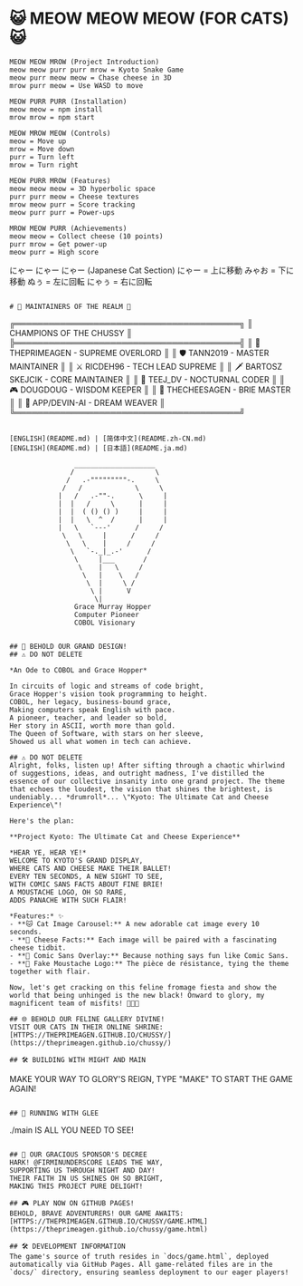 
# 😺 MEOW MEOW MEOW (FOR CATS) 😺

```
MEOW MEOW MROW (Project Introduction)
meow meow purr purr mrow = Kyoto Snake Game
meow purr meow meow = Chase cheese in 3D
mrow purr meow = Use WASD to move

MEOW PURR PURR (Installation)
meow meow = npm install
mrow mrow = npm start

MEOW MROW MEOW (Controls)
meow = Move up
mrow = Move down
purr = Turn left
mrow = Turn right

MEOW PURR MROW (Features)
meow meow meow = 3D hyperbolic space
purr purr meow = Cheese textures
mrow meow purr = Score tracking
meow purr purr = Power-ups

MROW MEOW PURR (Achievements)
meow meow = Collect cheese (10 points)
purr mrow = Get power-up
meow purr = High score
```

にゃー にゃー にゃー (Japanese Cat Section)
にゃー = 上に移動
みゃお = 下に移動
ぬぅ = 左に回転
にゃぅ = 右に回転
```

# 👑 MAINTAINERS OF THE REALM 👑

```
╔════════════════════════════════════════╗
║         CHAMPIONS OF THE CHUSSY        ║
╠════════════════════════════════════════╣
║ 👑 THEPRIMEAGEN - SUPREME OVERLORD     ║
║ 🛡️ TANN2019 - MASTER MAINTAINER        ║
║ ⚔️ RICDEH96 - TECH LEAD SUPREME        ║
║ 🗡️ BARTOSZ SKEJCIK - CORE MAINTAINER   ║
║ 🌟 TEEJ_DV - NOCTURNAL CODER          ║
║ 🎮 DOUGDOUG - WISDOM KEEPER           ║
║ 🧀 THECHEESAGEN - BRIE MASTER         ║
║ 🤖 APP/DEVIN-AI - DREAM WEAVER        ║
╚════════════════════════════════════════╝
```

[ENGLISH](README.md) | [简体中文](README.zh-CN.md)
[ENGLISH](README.md) | [日本語](README.ja.md)

```
                    ____________________
                   /                    \
                  /   .-"""""""""-.     \
                 /   /             \     \
                |   /   .-""-.      \     |
                |  |   /     \      |     |
                |  |  ( () () )     |     |
                |  |   \  ^  /      |     |
                |   \   `---'      /     /
                 \   \     |      /     /
                  \   \    |     /     /
                   \   `-._|_.-'      /
                    \     |___       /
                     \    |   \     /
                      \   |    \   /
                       \  |     \ /
                        \ |      V
                         \|
                    Grace Murray Hopper
                    Computer Pioneer
                    COBOL Visionary
```

## 🎯 BEHOLD OUR GRAND DESIGN!
## ⚠️ DO NOT DELETE

*An Ode to COBOL and Grace Hopper*

In circuits of logic and streams of code bright,
Grace Hopper's vision took programming to height.
COBOL, her legacy, business-bound grace,
Making computers speak English with pace.
A pioneer, teacher, and leader so bold,
Her story in ASCII, worth more than gold.
The Queen of Software, with stars on her sleeve,
Showed us all what women in tech can achieve.

## ⚠️ DO NOT DELETE
Alright, folks, listen up! After sifting through a chaotic whirlwind of suggestions, ideas, and outright madness, I've distilled the essence of our collective insanity into one grand project. The theme that echoes the loudest, the vision that shines the brightest, is undeniably... *drumroll*... \"Kyoto: The Ultimate Cat and Cheese Experience\"!

Here's the plan:

**Project Kyoto: The Ultimate Cat and Cheese Experience**

*HEAR YE, HEAR YE!*
WELCOME TO KYOTO'S GRAND DISPLAY,
WHERE CATS AND CHEESE MAKE THEIR BALLET!
EVERY TEN SECONDS, A NEW SIGHT TO SEE,
WITH COMIC SANS FACTS ABOUT FINE BRIE!
A MOUSTACHE LOGO, OH SO RARE,
ADDS PANACHE WITH SUCH FLAIR!

*Features:* ✨
- **🐱 Cat Image Carousel:** A new adorable cat image every 10 seconds.
- **🧀 Cheese Facts:** Each image will be paired with a fascinating cheese tidbit.
- **🎨 Comic Sans Overlay:** Because nothing says fun like Comic Sans.
- **👨 Fake Moustache Logo:** The pièce de résistance, tying the theme together with flair.

Now, let's get cracking on this feline fromage fiesta and show the world that being unhinged is the new black! Onward to glory, my magnificent team of misfits! 🧀🐱🎩

## 🌐 BEHOLD OUR FELINE GALLERY DIVINE!
VISIT OUR CATS IN THEIR ONLINE SHRINE:
[HTTPS://THEPRIMEAGEN.GITHUB.IO/CHUSSY/](https://theprimeagen.github.io/chussy/)

## 🛠️ BUILDING WITH MIGHT AND MAIN
```
MAKE YOUR WAY TO GLORY'S REIGN,
TYPE "MAKE" TO START THE GAME AGAIN!
```

## 🚀 RUNNING WITH GLEE
```
./main IS ALL YOU NEED TO SEE!
```

## 💝 OUR GRACIOUS SPONSOR'S DECREE
HARK! @FIRMINUNDERSCORE LEADS THE WAY,
SUPPORTING US THROUGH NIGHT AND DAY!
THEIR FAITH IN US SHINES OH SO BRIGHT,
MAKING THIS PROJECT PURE DELIGHT!

## 🎮 PLAY NOW ON GITHUB PAGES!
BEHOLD, BRAVE ADVENTURERS! OUR GAME AWAITS:
[HTTPS://THEPRIMEAGEN.GITHUB.IO/CHUSSY/GAME.HTML](https://theprimeagen.github.io/chussy/game.html)

## 🛠️ DEVELOPMENT INFORMATION
The game's source of truth resides in `docs/game.html`, deployed automatically via GitHub Pages. All game-related files are in the `docs/` directory, ensuring seamless deployment to our eager players!
